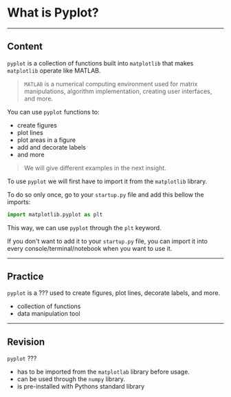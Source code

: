 ﻿---
author: Stefan-Stojanovic

type: normal

category: how to

---

# What is Pyplot?

---
## Content

`pyplot` is a collection of functions built into `matplotlib` that makes `matplotlib` operate like MATLAB.

> `MATLAB` is a numerical computing environment used for matrix manipulations, algorithm implementation, creating user interfaces, and more.

You can use `pyplot` functions to:
- create figures
- plot lines
- plot areas in a figure
- add and decorate labels
- and more

> We will give different examples in the next insight.

To use `pyplot` we will first have to import it from the `matplotlib` library.

To do so only once, go to your `startup.py` file and add this bellow the imports:

```python
import matplotlib.pyplot as plt
```

This way, we can use `pyplot` through the `plt` keyword.

If you don't want to add it to your `startup.py` file, you can import it into every console/terminal/notebook when you want to use it.

---
## Practice

`pyplot` is a ??? used to create figures, plot lines, decorate labels, and more.

- collection of functions
- data manipulation tool

---
## Revision

`pyplot` ???

- has to be imported from the `matplotlab` library before usage.
- can be used through the `numpy` library.
- is pre-installed with Pythons standard library
